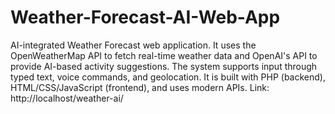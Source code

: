# Weather-Forecast-AI-Web-App
AI-integrated Weather Forecast web application. It uses the OpenWeatherMap API to fetch real-time weather data and OpenAI's API to provide AI-based activity suggestions. The system supports input through typed text, voice commands, and geolocation. It is built with PHP (backend), HTML/CSS/JavaScript (frontend), and uses modern APIs.
Link: http://localhost/weather-ai/
